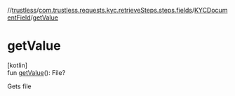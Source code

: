 //[trustless](../../../index.md)/[com.trustless.requests.kyc.retrieveSteps.steps.fields](../index.md)/[KYCDocumentField](index.md)/[getValue](get-value.md)

# getValue

[kotlin]\
fun [getValue](get-value.md)(): File?

Gets file
